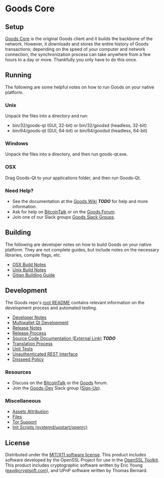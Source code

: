 Goods Core
=====================

Setup
---------------------
[Goods Core](http://goods.org/wallet) is the original Goods client and it builds the backbone of the network. However, it downloads and stores the entire history of Goods transactions; depending on the speed of your computer and network connection, the synchronization process can take anywhere from a few hours to a day or more. Thankfully you only have to do this once.

Running
---------------------
The following are some helpful notes on how to run Goods on your native platform.

### Unix

Unpack the files into a directory and run:

- bin/32/goods-qt (GUI, 32-bit) or bin/32/goodsd (headless, 32-bit)
- bin/64/goods-qt (GUI, 64-bit) or bin/64/goodsd (headless, 64-bit)

### Windows

Unpack the files into a directory, and then run goods-qt.exe.

### OSX

Drag Goods-Qt to your applications folder, and then run Goods-Qt.

### Need Help?

* See the documentation at the [Goods Wiki](https://en.bitcoin.it/wiki/Main_Page) ***TODO***
for help and more information.
* Ask for help on [BitcoinTalk](https://bitcointalk.org/index.php?topic=1262920.0) or on the [Goods Forum](http://forum.goods.org/).
* Join one of our Slack groups [Goods Slack Groups](https://goods.org/slack-logins/).

Building
---------------------
The following are developer notes on how to build Goods on your native platform. They are not complete guides, but include notes on the necessary libraries, compile flags, etc.

- [OSX Build Notes](build-osx.md)
- [Unix Build Notes](build-unix.md)
- [Gitian Building Guide](gitian-building.md)

Development
---------------------
The Goods repo's [root README](https://github.com/goodsproject/Goods/blob/master/README.md) contains relevant information on the development process and automated testing.

- [Developer Notes](developer-notes.md)
- [Multiwallet Qt Development](multiwallet-qt.md)
- [Release Notes](release-notes.md)
- [Release Process](release-process.md)
- [Source Code Documentation (External Link)](https://dev.visucore.com/bitcoin/doxygen/) ***TODO***
- [Translation Process](translation_process.md)
- [Unit Tests](unit-tests.md)
- [Unauthenticated REST Interface](REST-interface.md)
- [Dnsseed Policy](dnsseed-policy.md)

### Resources

* Discuss on the [BitcoinTalk](https://bitcointalk.org/index.php?topic=1262920.0) or the [Goods](http://forum.goods.org/) forum.
* Join the [Goods-Dev](https://goods-dev.slack.com/) Slack group ([Sign-Up](https://goods-dev.herokuapp.com/)).

### Miscellaneous
- [Assets Attribution](assets-attribution.md)
- [Files](files.md)
- [Tor Support](tor.md)
- [Init Scripts (systemd/upstart/openrc)](init.md)

License
---------------------
Distributed under the [MIT/X11 software license](http://www.opensource.org/licenses/mit-license.php).
This product includes software developed by the OpenSSL Project for use in the [OpenSSL Toolkit](https://www.openssl.org/). This product includes
cryptographic software written by Eric Young ([eay@cryptsoft.com](mailto:eay@cryptsoft.com)), and UPnP software written by Thomas Bernard.

